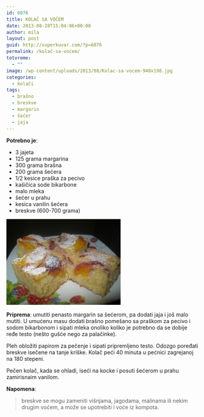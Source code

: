 ```yaml
---
id: 6076
title: KOLAČ SA VOĆEM
date: 2013-08-28T15:04:06+00:00
author: mila
layout: post
guid: http://superkuvar.com/?p=6076
permalink: /kolač-sa-voćem/
totvreme:
  - ""
image: /wp-content/uploads/2013/08/Kolac-sa-vocem-940x198.jpg
categories:
  - kolači
tags:
  - brašno
  - breskve
  - margarin
  - šećer
  - jaja
---
```

**Potrebno je**:

  * 3 jajeta
  * 125 grama margarina
  * 300 grama brašna
  * 200 grama šećera
  * 1/2 kesice praška za pecivo
  * kašičica sode bikarbone
  * malo mleka
  * šećer u prahu
  * kesica vanilin šećera
  * breskve (600-700 grama)

[<img class="alignnone size-medium wp-image-6077" src="/wp-content/uploads/2013/08/Kolac-sa-vocem-1024x768.jpg" alt="Kolac sa vocem" width="300" height="225" />](/wp-content/uploads/2013/08/Kolac-sa-vocem.jpg)

**Priprema**: umutiti penasto margarin sa šećerom, pa dodati jaja i još malo mutiti. U umućenu masu dodati brašno pomešano sa praškom za pecivo i sodom bikarbonom i sipati mleka onoliko koliko je potrebno da se dobije ređe testo (nešto gušće nego za palačinke).

Pleh obložiti papirom za pečenje i sipati pripremljeno testo. Odozgo poređati breskve isečene na tanje kriške. Kolač peći 40 minuta u pećnici zagrejanoj na 180 stepeni.

Pečen kolač, kada se ohladi, iseći na kocke i posuti šećerom u prahu zamirisnaim vanilom.

**Napomena**: 
> breskve se mogu zameniti višnjama, jagodama, malinama ili nekim drugim voćem, a može se upotrebiti i voće iz kompota.

&nbsp;